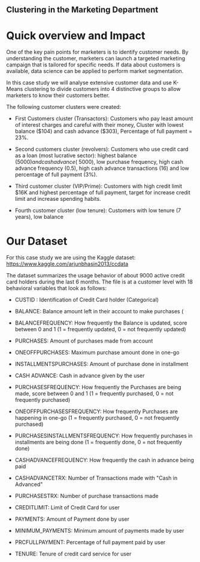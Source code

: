 ## Clustering in the Marketing Department

# Quick overview and Impact

One of the key pain points for marketers is to identify customer needs. By understanding the customer, marketers can launch a targeted marketing campaign that is tailored for specific needs. If data about customers is available, data science can be applied to perform market segmentation.

In this case study we will analyse extensive customer data and use K-Means clustering to divide customers into 4 distinctive groups to allow marketers to know their customers better.

The following customer clusters were created:

  - First Customers cluster (Transactors): Customers who pay least amount of interest charges and careful with their money, Cluster with lowest balance ($104) and cash advance (\$303), Percentage of full payment = 23%.

  - Second customers cluster (revolvers): Customers who use credit card as a loan (most lucrative sector): highest balance ($5000) and cash advance (~$5000), low purchase frequency, high cash advance frequency (0.5), high cash advance transactions (16) and low percentage of full payment (3%).

  - Third customer cluster (VIP/Prime): Customers with high credit limit $16K and highest percentage of full payment, target for increase credit limit and increase spending    habits.

  - Fourth customer cluster (low tenure): Customers with low tenure (7 years), low balance

# Our Dataset

For this case study we are using the Kaggle dataset: https://www.kaggle.com/arjunbhasin2013/ccdata

The dataset summarizes the usage behavior of about 9000 active credit card holders during the last 6 months. The file is at a customer level with 18 behavioral variables that look as follows:

  - CUSTID : Identification of Credit Card holder (Categorical)

  - BALANCE: Balance amount left in their account to make purchases (

  - BALANCEFREQUENCY: How frequently the Balance is updated, score between 0 and 1 (1 = frequently updated, 0 = not frequently updated)

  - PURCHASES: Amount of purchases made from account

  - ONEOFFPURCHASES: Maximum purchase amount done in one-go

  - INSTALLMENTSPURCHASES: Amount of purchase done in installment

  - CASH ADVANCE: Cash in advance given by the user

  - PURCHASESFREQUENCY: How frequently the Purchases are being made, score between 0 and 1 (1 = frequently purchased, 0 = not frequently purchased)

  - ONEOFFPURCHASESFREQUENCY: How frequently Purchases are happening in one-go (1 = frequently purchased, 0 = not frequently purchased)

  - PURCHASESINSTALLMENTSFREQUENCY: How frequently purchases in installments are being done (1 = frequently done, 0 = not frequently done)

  - CASHADVANCEFREQUENCY: How frequently the cash in advance being paid

  - CASHADVANCETRX: Number of Transactions made with "Cash in Advanced"

  - PURCHASESTRX: Number of purchase transactions made

  - CREDITLIMIT: Limit of Credit Card for user

  - PAYMENTS: Amount of Payment done by user

  - MINIMUM_PAYMENTS: Minimum amount of payments made by user

  - PRCFULLPAYMENT: Percentage of full payment paid by user

  - TENURE: Tenure of credit card service for user

